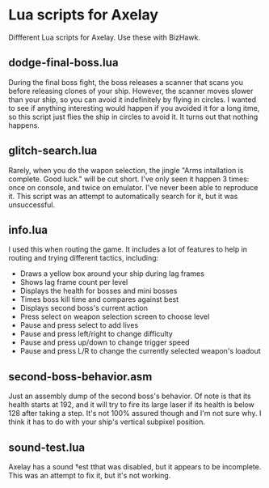 Lua scripts for Axelay
======================

Diffferent Lua scripts for Axelay. Use these with BizHawk.

dodge-final-boss.lua
--------------------

During the final boss fight, the boss releases a scanner that scans you before releasing clones of your ship. However, the scanner moves slower than your ship, so you can avoid it indefinitely by flying in circles. I wanted to see if anything interesting would happen if you avoided it for a long itme, so this script just flies the ship in circles to avoid it. It turns out that nothing happens.

glitch-search.lua
-----------------

Rarely, when you do the wapon selection, the jingle "Arms intallation is complete. Good luck." will be cut short. I've only seen it happen 3 times: once on console, and twice on emulator. I've never been able to reproduce it. This script was an attempt to automatically search for it, but it was unsuccessful.

info.lua
--------

I used this when routing the game. It includes a lot of features to help in routing and trying different tactics, including:

- Draws a yellow box around your ship during lag frames
- Shows lag frame count per level
- Displays the health for bosses and mini bosses
- Times boss kill time and compares against best
- Displays second boss's current action
- Press select on weapon selection screen to choose level
- Pause and press select to add lives
- Pause and press left/right to change difficulty
- Pause and press up/down to change trigger speed
- Pause and press L/R to change the currently selected weapon's loadout

second-boss-behavior.asm
------------------------

Just an assembly dump of the second boss's behavior. Of note is that its health starts at 192, and it will try to fire its large laser if its health is below 128 after taking a step. It's not 100% assured though and I'm not sure why. I think it has to do with your ship's vertical subpixel position.

sound-test.lua
--------------

Axelay has a sound †est tthat was disabled, but it appears to be incomplete. This was an attempt to fix it, but it's not working.
